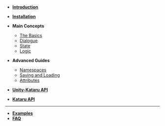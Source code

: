 - **[Introduction](introduction.md)**
- **[Installation](installation.md)**

- **Main Concepts**
  - [The Basics](concepts/basics.md)
  - [Dialogue](concepts/dialogue.md)
  - [State](concepts/state.md)
  - [Logic](concepts/logic.md)

- **Advanced Guides**
  - [Namespaces](advanced/namespaces.md)
  - [Saving and Loading](advanced/bookmark.md)
  - [Attributes](advanced/attributes.md)

- **[Unity-Kataru API](api/unity.md)**
- **[Kataru API](api/kataru.md)**
---
- **[Examples](examples.md)** 
- **[FAQ](faq.md)** 